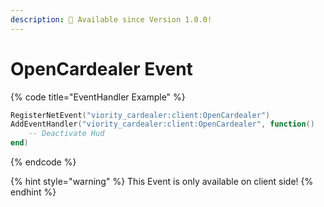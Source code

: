 ```yaml
---
description: 🔧 Available since Version 1.0.0!
---
```


# OpenCardealer Event

{% code title="EventHandler Example" %}
```lua
RegisterNetEvent("viority_cardealer:client:OpenCardealer")
AddEventHandler("viority_cardealer:client:OpenCardealer", function()
    -- Deactivate Hud
end)
```
{% endcode %}

{% hint style="warning" %}
This Event is only available on client side!
{% endhint %}
